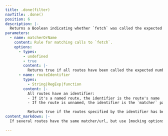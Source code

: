 ```yaml
---
title: .done(filter)
navTitle: .done()
position: 6
description: |-
  Returns a Boolean indicating whether `fetch` was called the expected number of times (or has been called at least once if `repeat` is undefined for the route)
parameters:
  - name: matcherOrName
    content: Rule for matching calls to `fetch`.
    options:
      - types:
        - undefined
        - true
        content: |-
          Returns true if all routes have been called the expected number of times
      - name: routeIdentifier
        types:
          - String|RegExp|function
        content: |-
          All routes have an identifier:
          - If it's a named route, the identifier is the route's name
          - If the route is unnamed, the identifier is the `matcher` passed in to `.mock()`

          Returns true if the routes specified by the identifier has been called the expected number of times
content_markdown: |-
  If several routes have the same matcher/url, but use [mocking options](#apimockingmock_options), the recommended way to handle this is to [name each route](#api-mockingmock_options) and filter using those names
  
---
```

